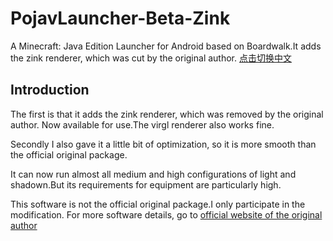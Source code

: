 # PojavLauncher-Beta-Zink
A Minecraft: Java Edition Launcher for Android based on Boardwalk.It adds the zink renderer, which was cut by the original author.
[点击切换中文](/zh_CN.md)
## Introduction
The first is that it adds the zink renderer, which was removed by the original author. Now available for use.The virgl renderer also works fine.

Secondly I also gave it a little bit of optimization, so it is more smooth than the official original package.

It can now run almost all medium and high configurations of light and shadown.But its requirements for equipment are particularly high.

This software is not the official original package.I only participate in the modification.
For more software details, go to [official website of the original author](https://github.com/PojavLauncherTeam/PojavLauncher)

